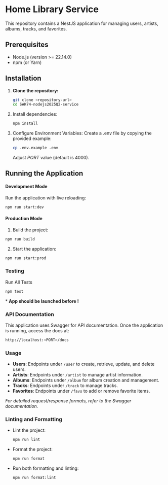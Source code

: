 # Home Library Service

This repository contains a NestJS application for managing users, artists, albums, tracks, and favorites.

## Prerequisites

- Node.js (version >= 22.14.0)
- npm (or Yarn)

## Installation

1. **Clone the repository:**

   ```sh
   git clone <repository-url>
   cd SAK74-nodejs2025Q2-service
   ```

2. Install dependencies:

   ```sh
   npm install
   ```

3. Configure Environment Variables: Create a .env file by copying the provided example:
   ```sh
   cp .env.example .env
   ```
   Adjust _PORT_ value (default is 4000).

## Running the Application

#### Development Mode

Run the application with live reloading:

```sh
npm run start:dev
```

#### Production Mode

1. Build the project:

```sh
npm run build
```

2. Start the application:

```sh
npm run start:prod
```

### Testing

Run All Tests

```sh
npm test
```

\* **App should be launched before !**

### API Documentation

This application uses Swagger for API documentation. Once the application is running, access the docs at:

```sh
http://localhost:<PORT>/docs
```

### Usage

- **Users**: Endpoints under `/user` to create, retrieve, update, and delete users.
- **Artists**: Endpoints under `/artist` to manage artist information.
- **Albums**: Endpoints under `/album` for album creation and management.
- **Tracks**: Endpoints under `/track` to manage tracks.
- **Favorites**: Endpoints under `/favs` to add or remove favorite items.

_For detailed request/response formats, refer to the Swagger documentation._

### Linting and Formatting

- Lint the project:
  ```sh
  npm run lint
  ```
- Format the project:
  ```sh
  npm run format
  ```
- Run both formatting and linting:
  ```sh
  npm run format:lint
  ```
